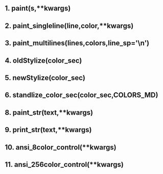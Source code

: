 


__1. paint(s,**kwargs)__
-------------------------

__2. paint_singleline(line,color,**kwargs)__
---------------------------------------------

__3. paint_multilines(lines,colors,line_sp='\n')__
--------------------------------------------------

__4. oldStylize(color_sec)__
-----------------------------

__5. newStylize(color_sec)__
-----------------------------

__6. standlize_color_sec(color_sec,COLORS_MD)__
-----------------------------------------------

__8. paint_str(text,**kwargs)__
-------------------------------

__9. print_str(text,**kwargs)__
-------------------------------

__10. ansi_8color_control(**kwargs)__
-------------------------------------

__11. ansi_256color_control(**kwargs)__
---------------------------------------




